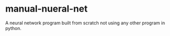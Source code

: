 # manual-nueral-net
A neural network program built from scratch not using any other program in python.
